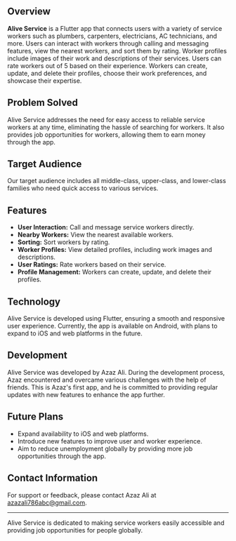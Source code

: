 ## Overview
**Alive Service** is a Flutter app that connects users with a variety of service workers such as plumbers, carpenters, electricians, AC technicians, and more. Users can interact with workers through calling and messaging features, view the nearest workers, and sort them by rating. Worker profiles include images of their work and descriptions of their services. Users can rate workers out of 5 based on their experience. Workers can create, update, and delete their profiles, choose their work preferences, and showcase their expertise.

## Problem Solved
Alive Service addresses the need for easy access to reliable service workers at any time, eliminating the hassle of searching for workers. It also provides job opportunities for workers, allowing them to earn money through the app.

## Target Audience
Our target audience includes all middle-class, upper-class, and lower-class families who need quick access to various services.

## Features
- **User Interaction:** Call and message service workers directly.
- **Nearby Workers:** View the nearest available workers.
- **Sorting:** Sort workers by rating.
- **Worker Profiles:** View detailed profiles, including work images and descriptions.
- **User Ratings:** Rate workers based on their service.
- **Profile Management:** Workers can create, update, and delete their profiles.

## Technology
Alive Service is developed using Flutter, ensuring a smooth and responsive user experience. Currently, the app is available on Android, with plans to expand to iOS and web platforms in the future.

## Development
Alive Service was developed by Azaz Ali. During the development process, Azaz encountered and overcame various challenges with the help of friends. This is Azaz's first app, and he is committed to providing regular updates with new features to enhance the app further.

## Future Plans
- Expand availability to iOS and web platforms.
- Introduce new features to improve user and worker experience.
- Aim to reduce unemployment globally by providing more job opportunities through the app.

## Contact Information
For support or feedback, please contact Azaz Ali at [azazali786abc@gmail.com](mailto:azazali786abc@gmail.com).

---

Alive Service is dedicated to making service workers easily accessible and providing job opportunities for people globally.
